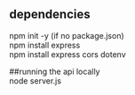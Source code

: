 ## dependencies  

npm init -y (if no package.json)  
npm install express  
npm install express cors dotenv  


##running the api locally  
  node server.js  
